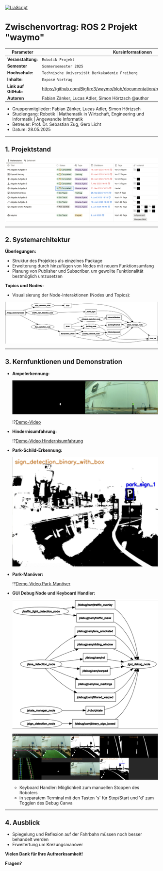 [![LiaScript](https://raw.githubusercontent.com/LiaScript/LiaScript/master/badges/course.svg)](https://liascript.github.io/course/?https://github.com/Bigfire3/waymo/blob/documentation/presentation/zwischenvortrag.md)

# Zwischenvortrag: ROS 2 Projekt "waymo"

<!-- data-type="none" -->
| Parameter            | Kursinformationen                                                                     |
| -------------------- | --------------------------------------------------------------------------------------|
| **Veranstaltung:**   | `Robotik Projekt`                                                                     |
| **Semester**         | `Sommersemester 2025`                                                                 |
| **Hochschule:**      | `Technische Universität Berkakademie Freiberg`                                        |
| **Inhalte:**         | `Exposé Vortrag`                                                                      |
| **Link auf GitHub:** | https://github.com/Bigfire3/waymo/blob/documentation/presentation/zwischenvortrag.md  |
| **Autoren**          | Fabian Zänker, Lucas Adler, Simon Hörtzsch @author                                    |

+ Gruppenmitglieder: Fabian Zänker, Lucas Adler, Simon Hörtzsch  
+ Studiengang: Robotik | Mathematik in Wirtschaft, Engineering und Informatik | Angewandte Informatik
+ Betreuer: Prof. Dr. Sebastian Zug, Gero Licht  
+ Datum: 28.05.2025

---

<!-- Simon -->
## 1. Projektstand

![Notion-Organisation](../Img/notion_zwischenstand.png "Übersicht über Aufgaben und Fristen zum Robotik Projekt in Notion-Datenbank")

---

<!-- Fabian -->
## 2. Systemarchitektur

**Überlegungen:**

+ Struktur des Projektes als einzelnes Package
+ Erweiterung durch hinzufügen von Nodes mit neuem Funktionsumfang
+ Planung von Publisher und Subscriber, um gewollte Funktionalität bestmöglich umzusetzen

**Topics und Nodes:**

+ Visualisierung der Node-Interaktionen (Nodes und Topics):

![Architektur](../Img/node_overview_extended.png "Übersicht der ROS2-Nodes und Datenflüsse, erstellt mit rqt_graph")

---

<!-- Lucas -->
## 3. Kernfunktionen und Demonstration

+ **Ampelerkennung:**

  ![Ampelerkennung](../Img/traffic_light.png "Debug Bilder zur Ampelerkennung")

  !?[Demo-Video](https://youtu.be/qhHBxUX1kt0)

+ **Hindernisumfahrung:**

  !?[Demo-Video Hindernisumfahrung](https://youtu.be/McEjPxxlAfo)

+ **Park-Schild-Erkennung:**

  ![Park-Schild-Erkennung](../Img/parking_sign.png "Debug Bild zur Park-Schild-Erkennung")

<!-- Simon -->
+ **Park-Manöver:**

  !?[Demo-Video Park-Manöver](https://youtu.be/R6ZFzQ-cY1E)

+ **GUI Debug Node und Keyboard Handler:**

  ![Übersicht Topics und Nodes für Debug-Canva](../Img/debug_topics_nodes.png "Übersicht der Topics und Nodes, die für das Debug-Canva genutzt werden, erstellt mit rqt_graph")

  ![Debug Canva](../Img/debug_canva.png "Aktuelles Debug Canva")

  + Keyboard Handler: Möglichkeit zum manuellen Stoppen des Roboters
  + in separatem Terminal mit den Tasten 's' für Stop/Start und 'd' zum Togglen des Debug Canva

---

<!-- Lucas -->
## 4. Ausblick

+ Spiegelung und Reflexion auf der Fahrbahn müssen noch besser behandelt werden
+ Erweitertung um Krezungsmanöver

**Vielen Dank für Ihre Aufmerksamkeit!**

**Fragen?**
